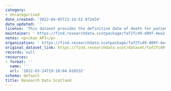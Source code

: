 ```yaml
---
category:
- Uncategorised
date_created: '2022-04-05T13:14:52.972424'
date_updated: ''
license: 'This dataset provides the definitive date of death for patients in Scotland. '
maintainer: ' https://find.researchdata.scotpackage/faf2fc49-d09f-4ea2-a2cb-b1d30fffa406'
notes: <p>ckan API</p>
organization: ' https://find.researchdata.scotpackage/faf2fc49-d09f-4ea2-a2cb-b1d30fffa406'
original_dataset_link: https://find.researchdata.scot/dataset/faf2fc49-d09f-4ea2-a2cb-b1d30fffa406/resource/faf2fc49-d09f-4ea2-a2cb-b1d30fffa406/download/datadictionary.json
records: null
resources:
- format: ''
  name: ''
  url: '2022-03-24T19:18:04.810532'
schema: default
title: Research Data Scotland
---
```


